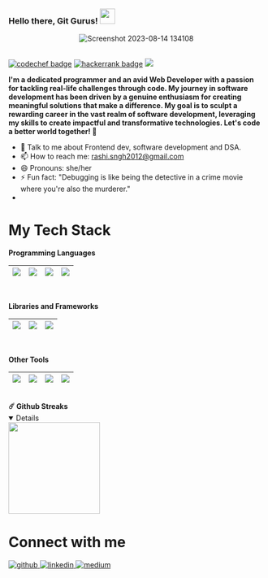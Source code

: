 ### Hello there, Git Gurus! <img src="https://media.tenor.com/images/dde00ef959f44dc5279786fc7f20fe5b/tenor.gif" width="30">

<div align="center">
<img alt="Screenshot 2023-08-14 134108" src="https://github.com/RashiS20/RashiS20/assets/104789491/3333192c-91d9-433a-9e31-94e8bbd9c390">
</div>
<br>

<!--  https://img.shields.io/badge/rs2012-30302f?style=flat&logo=codechef
https://img.shields.io/badge/2001640100210_2C-black?logo=hackerrank

 -->
 [![codechef badge](https://img.shields.io/badge/rs2012-black?logo=codechef)](https://www.codechef.com/users/rs2012)
[![hackerrank badge](https://img.shields.io/badge/2001640100210_2C-black?logo=hackerrank)](https://www.hackerrank.com/2001640100210_2C?hr_r=1)
[![](https://visitcount.itsvg.in/api?id=RashiS20&label=Profile%20Views&color=6&icon=2&pretty=true)](https://visitcount.itsvg.in)</br>


**I'm a dedicated programmer and an avid Web Developer with a passion for tackling real-life challenges through code. My journey in software development has been driven by a genuine enthusiasm for creating meaningful solutions that make a difference. My goal is to sculpt a rewarding career in the vast realm of software development, leveraging my skills to create impactful and transformative technologies. Let's code a better world together! 🚀**


- :handshake: Talk to me about Frontend dev, software development and DSA.
- 📫 How to reach me: rashi.sngh2012@gmail.com
- 😄 Pronouns: she/her
- ⚡ Fun fact: "Debugging is like being the detective in a crime movie where you're also the murderer."
- 

  # My Tech Stack

**Programming Languages**

<img src="https://img.shields.io/badge/html5%20-%2314354C.svg?&style=for-the-badge&logo=html5&logoColor=white"/>|<img src="https://img.shields.io/badge/c++%20-%2300599C.svg?&style=for-the-badge&logo=c%2B%2B&ogoColor=white"/>|<img src="https://img.shields.io/badge/javascript%20-%23323330.svg?&style=for-the-badge&logo=javascript&logoColor=%23F7DF1E"/>|<img src="https://img.shields.io/badge/css3%20-%2300599C.svg?&style=for-the-badge&logo=css3&logoColor=white"/>
|--|--|--|--|

<br>

**Libraries and Frameworks**

<img src="https://img.shields.io/badge/tailwindcss-092E20?style=for-the-badge&logo=tailwindcss&logoColor=white"/>|<img src="https://img.shields.io/badge/bootstrap%20-%23563D7C.svg?&style=for-the-badge&logo=bootstrap&logoColor=white"/>| <img src="https://img.shields.io/badge/React-20232A?style=for-the-badge&logo=react&logoColor=61DAFB"/>|
|--|--|--|

<br>

**Other Tools**

<img src="https://img.shields.io/badge/git%20-%23F05033.svg?&style=for-the-badge&logo=git&logoColor=white"/>|<img src="https://img.shields.io/badge/github%20-%23121011.svg?&style=for-the-badge&logo=github&logoColor=white"/>|<img src="https://img.shields.io/badge/Postman-FF6C37?style=for-the-badge&logo=postman&logoColor=white">|<img src="https://img.shields.io/badge/netlify-%23000000.svg?style=for-the-badge&logo=netlify&logoColor=#00C7B7">
|--|--|--|--|
<br>
<summary><b>☄️ Github Streaks</b></summary>
<details open>
<img height="180em" src="https://github-readme-streak-stats.herokuapp.com?user=RashiS20" />
</details>


# Connect with me

<p >
<a href="https://github.com/RashiS20" target="_blank">
<img src=https://img.shields.io/badge/github-%2324292e.svg?&style=for-the-badge&logo=github&logoColor=white alt=github style="margin-bottom: 5px;" />
</a>

<a href="https://www.linkedin.com/in/rashi-singh-24234a21a/" target="_blank">
<img src=https://img.shields.io/badge/linkedin-%231E77B5.svg?&style=for-the-badge&logo=linkedin&logoColor=white alt=linkedin style="margin-bottom: 5px;" />
</a>
<a href="https://leetcode.com/rashi_2012/" target="_blank">
<img src=https://img.shields.io/badge/leetcode-%23292929.svg?&style=for-the-badge&logo=leetcode&logoColor=white alt=medium style="margin-bottom: 5px;" />
</a>   
<!--  <a href="rashi.sngh2012@gmail.com" target="_blank">
<img src=https://img.shields.io/badge/gmail-%2308090A.svg?&style=for-the-badge&logo=	gmail&logoColor=white alt=devto style="margin-bottom: 5px;" />
</a>  -->
</p> 
